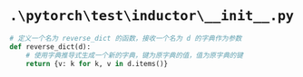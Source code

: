 # `.\pytorch\test\inductor\__init__.py`

```py
# 定义一个名为 reverse_dict 的函数，接收一个名为 d 的字典作为参数
def reverse_dict(d):
    # 使用字典推导式生成一个新的字典，键为原字典的值，值为原字典的键
    return {v: k for k, v in d.items()}
```